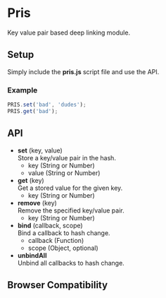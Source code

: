 # Pris

Key value pair based deep linking module.

## Setup

Simply include the **pris.js** script file and use the API.

### Example

```javascript
PRIS.set('bad', 'dudes');  
PRIS.get('bad');
```

## API

* **set** (key, value)  
  Store a key/value pair in the hash.  
    * key (String or Number)  
    * value (String or Number)  
* **get** (key)  
  Get a stored value for the given key.
    * key (String or Number)
* **remove** (key)  
  Remove the specified key/value pair.
    * key (String or Number)
* **bind** (callback, scope)  
  Bind a callback to hash change.  
    * callback (Function)
    * scope (Object, optional)
* **unbindAll**  
  Unbind all callbacks to hash change.

## Browser Compatibility
